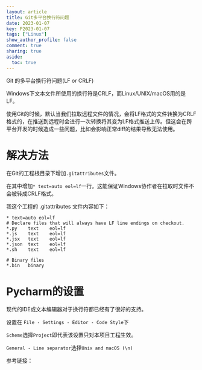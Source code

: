 ```yaml
---
layout: article
title: Git多平台换行符问题
date: 2023-01-07
key: P2023-01-07
tags: ["Linux"]
show_author_profile: false
comment: true
sharing: true
aside:
  toc: true
---
```


Git 的多平台换行符问题(LF or CRLF)

<!--more-->

Windows下文本文件所使用的换行符是CRLF，而Linux/UNIX/macOS用的是LF。

使用Git的时候，默认当我们拉取远程文件的情况，会将LF格式的文件转换为CRLF格式的，在推送到远程时会进行一次转换将其变为LF格式推送上传。但这会在跨平台开发的时候造成一些问题，比如会影响正常diff的结果导致无法使用。

# 解决方法

在Git的工程根目录下增加`.gitattributes`文件。

在其中增加`* text=auto eol=lf`一行。这能保证Windows协作者在拉取时文件不会被转成CRLF格式。

我这个工程的 .gitattributes 文件内容如下：

```
* text=auto eol=lf
# Declare files that will always have LF line endings on checkout.
*.py    text    eol=lf
*.js    text    eol=lf
*.jsx   text    eol=lf
*.json  text    eol=lf
*.sh    text    eol=lf

# Binary files
*.bin	binary
```

# Pycharm的设置

现代的IDE或文本编辑器对于换行符都已经有了很好的支持。

设置在 `File - Settings - Editor - Code Style`下

`Scheme`选择`Project`即代表该设置只对本项目工程生效。

`General - Line separator`选择`Unix and macOS (\n)`







参考链接：

> [Windows下前端开发使用prettier保证以LF结尾]: https://liuwenzhuang.github.io/2020/04/15/prettier-git-eof.html
> 
> [Git 多平台换行符问题(LF or CRLF)]: https://kuanghy.github.io/2017/03/19/git-lf-or-crlf